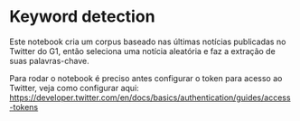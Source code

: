 # Keyword detection
Este notebook cria um corpus baseado nas últimas notícias publicadas no Twitter do G1, então seleciona uma notícia aleatória e faz a extração de suas palavras-chave.

Para rodar o notebook é preciso antes configurar o token para acesso ao Twitter, veja como configurar aqui: https://developer.twitter.com/en/docs/basics/authentication/guides/access-tokens
